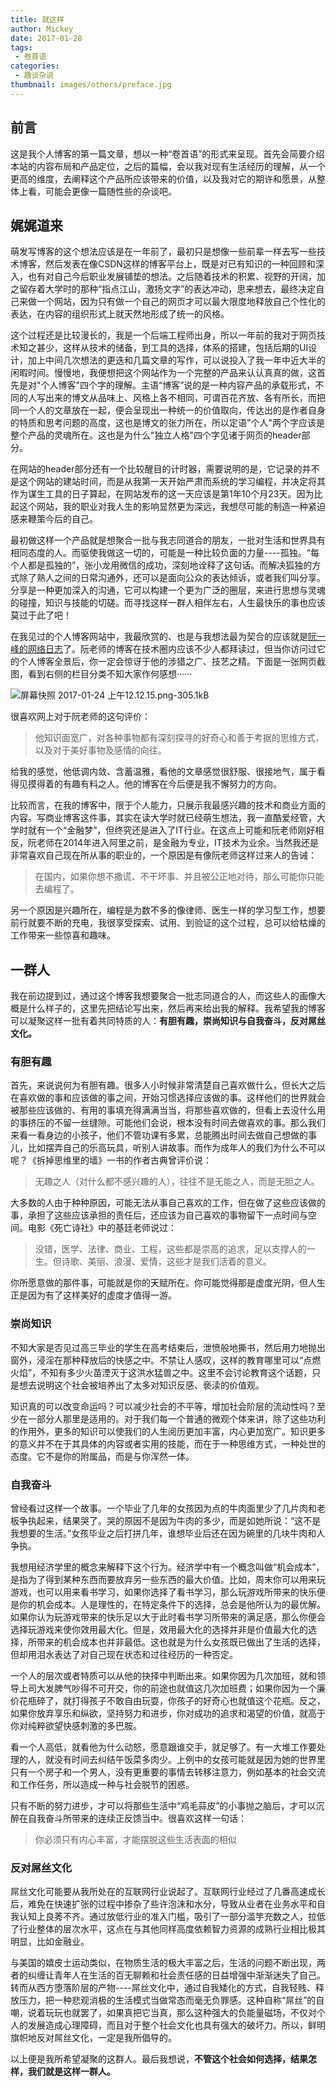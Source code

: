 ```yaml
---
title: 就这样
author: Mickey
date: 2017-01-28
tags:
 - 卷首语
categories:
 - 趣谈杂说
thumbnail: images/others/preface.jpg
---
```


## 前言

这是我个人博客的第一篇文章，想以一种“卷首语”的形式来呈现。首先会简要介绍本站的内容布局和产品定位，之后的篇幅，会以我对现有生活经历的理解，从一个更高的维度，去阐释这个产品所应该带来的价值，以及我对它的期许和愿景，从整体上看，可能会更像一篇随性些的杂谈吧。

## 娓娓道来

萌发写博客的这个想法应该是在一年前了，最初只是想像一些前辈一样去写一些技术博客，然后发表在像CSDN这样的博客平台上，既是对已有知识的一种回顾和深入，也有对自己今后职业发展铺垫的想法。之后随着技术的积累、视野的开阔，加之留存着大学时的那种“指点江山，激扬文字”的表达冲动，思来想去，最终决定自己来做一个网站，因为只有做一个自己的网页才可以最大限度地释放自己个性化的表达，在内容的组织形式上就天然地形成了统一的风格。

这个过程还是比较漫长的，我是一个后端工程师出身，所以一年前的我对于网页技术知之甚少，这样从技术的储备，到工具的选择，体系的搭建，包括后期的UI设计，加上中间几次想法的更迭和几篇文章的写作，可以说投入了我一年中近大半的闲暇时间。慢慢地，我便想把这个网站作为一个完整的产品来认认真真的做，这首先是对"个人博客"四个字的理解。主语“博客”说的是一种内容产品的承载形式，不同的人写出来的博文从品味上、风格上各不相同，可谓百花齐放、各有所长，而把同一个人的文章放在一起，便会呈现出一种统一的价值取向，传达出的是作者自身的特质和思考问题的高度，这也是博文的张力所在，所以定语"个人"两个字应该是整个产品的灵魂所在。这也是为什么"独立人格"四个字见诸于网页的header部分。

在网站的header部分还有一个比较醒目的计时器，需要说明的是，它记录的并不是这个网站的建站时间，而是从我第一天开始严肃而系统的学习编程，并决定将其作为谋生工具的日子算起，在网站发布的这一天应该是第1年10个月23天。因为比起这个网站，我的职业对我人生的影响显然更为深远，我想尽可能的制造一种紧迫感来鞭策今后的自己。

最初做这样一个产品就是想聚合一批与我志同道合的朋友，一批对生活和世界具有相同态度的人。而驱使我做这一切的，可能是一种比较负面的力量----孤独。“每个人都是孤独的”，张小龙用微信的成功，深刻地诠释了这句话。而解决狐独的方式除了熟人之间的日常沟通外，还可以是面向公众的表达倾诉，或者我们叫分享。分享是一种更加深入的沟通，它可以构建一个更为广泛的圈层，来进行思想与灵魂的碰撞，知识与技能的切磋。而寻找这样一群人相伴左右，人生最快乐的事也应该莫过于此了吧！

在我见过的个人博客网站中，我最欣赏的、也是与我想法最为契合的应该就是[阮一峰的网络日志][3]了。阮老师的博客在技术圈内应该不少人都拜读过，但当你访问过它的个人博客全景后，你一定会惊讶于他的涉猎之广、技艺之精。下面是一张网页截图，看到右侧的栏目分类不知大家作何感想······

![屏幕快照 2017-01-24 上午12.12.15.png-305.1kB][5]

很喜欢网上对于阮老师的这句评价：

> 他知识面宽广，对各种事物都有深刻探寻的好奇心和善于考据的思维方式，以及对于美好事物及感情的向往。

给我的感觉，他低调内敛、含蓄温雅，看他的文章感觉很舒服、很接地气，属于看得见摸得着的有趣有料之人。他的博客在今后便是我不懈努力的方向。

比较而言，在我的博客中，限于个人能力，只展示我最感兴趣的技术和商业方面的内容。写商业博客这件事，其实在读大学时就已经萌生想法，我一直酷爱经管，大学时就有一个“金融梦”，但终究还是进入了IT行业。在这点上可能和阮老师刚好相反，阮老师在2014年进入阿里之前，是金融为专业，IT技术为业余。当然我还是非常喜欢自己现在所从事的职业的，一个原因是有像阮老师这样过来人的告诫：

> 在国内，如果你想不撒谎、不干坏事、并且被公正地对待，那么可能你只能去编程了。

另一个原因是兴趣所在，编程是为数不多的像律师、医生一样的学习型工作，想要前行就要不断的充电，我很享受探索、试用、到验证的这个过程，总可以给枯燥的工作带来一些惊喜和趣味。

## 一群人

我在前边提到过，通过这个博客我想要聚合一批志同道合的人，而这些人的画像大概是什么样子的，这里先把结论写出来，然后再来给出我的解释。我希望我的博客可以凝聚这样一批有着共同特质的人：**有胆有趣，崇尚知识与自我奋斗，反对屌丝文化。**

### 有胆有趣

首先，来说说何为有胆有趣。很多人小时候非常清楚自己喜欢做什么，但长大之后在喜欢做的事和应该做的事之间，开始习惯选择应该做的事。这样他们的世界就会被那些应该做的、有用的事填充得满满当当，将那些喜欢做的，但看上去没什么用的事挤压的不留一丝缝隙。可能他们会说，根本没有时间去做喜欢的事。那么我们来看一看身边的小孩子，他们不管功课有多累，总能腾出时间去做自己想做的事儿，比如摆弄自己的乐高玩具，听别人讲故事。而作为成年人的我们为什么不可以呢？《拆掉思维里的墙》一书的作者古典曾评价说：

> 无趣之人（对什么都不感兴趣的人），往往不是无能之人，而是无胆之人。

大多数的人由于种种原因，可能无法从事自己喜欢的工作，但在做了这些应该做的事，承担了这些应该承担的责任后，还应该为自己喜欢的事物留下一点时间与空间。电影《死亡诗社》中的基廷老师说过：

> 没错，医学、法律、商业、工程，这些都是崇高的追求，足以支撑人的一生。但诗歌、美丽、浪漫、爱情，这些才是我们活着的意义。

你所愿意做的那件事，可能就是你的天赋所在。你可能觉得那是虚度光阴，但人生正是因为有了这样美好的虚度才值得一游。

### 崇尚知识

不知大家是否见过高三毕业的学生在高考结束后，泄愤般地撕书，然后用力地抛出窗外，浸淫在那种释放后的快感之中。不禁让人感叹，这样的教育哪里可以“点燃火焰”，不知有多少火苗湮灭于这洪水猛兽之中。这里不会讨论教育这个话题，只是想去说明这个社会被培养出了太多对知识反感、亵渎的价值观。

知识真的可以改变命运吗？可以减少社会的不平等，增加社会阶层的流动性吗？至少在一部分人那里是适用的。对于我们每一个普通的微观个体来讲，除了这些功利的作用外，更多的知识可以使我们的人生阅历更加丰富，内心更加宽广。知识更多的意义并不在于其具体的内容或者实用的技能，而在于一种思维方式，一种处世的态度。它不是你的附属品，而是与你浑然一体。

### 自我奋斗

曾经看过这样一个故事。一个毕业了几年的女孩因为点的牛肉面里少了几片肉和老板争执起来，结果哭了。哭的原因不是因为牛肉的多少，而是如她所说：“这不是我想要的生活。”女孩毕业之后打拼几年，谁想毕业后还在因为碗里的几块牛肉和人争执。

我想用经济学里的概念来解释下这个行为。经济学中有一个概念叫做“机会成本”，是指为了得到某种东西而要放弃另一些东西的最大价值。比如，周末你可以用来玩游戏，也可以用来看书学习，如果你选择了看书学习，那么玩游戏所带来的快乐便是你的机会成本。人是理性的，在特定条件下的选择，总会是他所认为的最优解。如果你认为玩游戏带来的快乐足以大于此时看书学习所带来的满足感，那么你便会选择玩游戏来使你效用最大化。但是，效用最大化的选择并非是价值最大化的选择，所带来的机会成本也并非最低。这也就是为什么女孩既已做出了生活的选择，但却用泪水表达了对自己现在状态和过往经历的一种否定。

一个人的层次或者特质可以从他的抉择中判断出来。如果你因为几次加班，就和领导上司大发脾气吵得不可开交，你的前途也就值这几次加班费；如果你因为一个廉价花瓶碎了，就打得孩子不敢自由玩耍，你孩子的好奇心也就值这个花瓶。反之，如果你放弃享乐和纵欲，坚持努力和进步，你对成功的追求和渴望的价值，就高于你对纯粹欲望快感刺激的多巴胺。

看一个人高低，就看他为什么动怒，愿意跟谁交手，就足够了。有一大堆工作要处理的人，就没有时间去纠结午饭菜多肉少。上例中的女孩可能就是因为她的世界里只有一个房子和一个男人，没有更重要的事情去转移注意力，例如基本的社会交流和工作任务，所以造成一种与社会脱节的困惑。

只有不断的努力进步，才可以将那些生活中“鸡毛蒜皮”的小事抛之脑后，才可以沉醉在自我奋斗所带来的连续正反馈当中。很喜欢这样一句话：

> 你必须只有内心丰富，才能摆脱这些生活表面的相似

### 反对屌丝文化

屌丝文化可能要从我所处在的互联网行业说起了。互联网行业经过了几番高速成长后，难免在快速扩张的过程中掺杂了些许泡沫和水分，导致从业者在业务水平和自我认知上良莠不齐。通过放低行业的准入门槛，吸引了一部分滥竽充数之人，拉低了行业整体的层次水平，这点在与其他同样高度依赖智力资源的成熟行业相比极其明显，比如金融业。

与美国的嬉皮士运动类似，在物质生活的极大丰富之后，生活的问题不断出现，两者的纠缠让青年人在生活的百无聊赖和社会责任感的日益增强中渐渐迷失了自己。转而从西方堕落阶层的产物----屌丝文化中，通过自我矮化的方式，自我轻贱、释放压力，把一种悲观消极的生活模式当做常态而毫无负罪感。这种自称“屌丝”的自嘲，说着玩玩也就罢了，如果真把它当真，那么这种强大的负能量磁场，不仅对个人的发展造成心理障碍，而且对于整个社会文化也具有强大的破坏力。所以，鲜明旗帜地反对屌丝文化，一定是我所倡导的。

以上便是我所希望凝聚的这群人。最后我想说，**不管这个社会如何选择，结果怎样，我们就是这样一群人。**


  [1]: http://mickeywang.com
  [2]: http://weibo.com/MickeyLaughing
  [3]: http://www.ruanyifeng.com/blog/
  [5]: images/others/%E5%B1%8F%E5%B9%95%E5%BF%AB%E7%85%A7%202017-01-24%20%E4%B8%8A%E5%8D%8812.12.15.png
